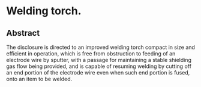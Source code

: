 # Welding torch.

## Abstract
The disclosure is directed to an improved welding torch compact in size and efficient in operation, which is free from obstruction to feeding of an electrode wire by sputter, with a passage for maintaining a stable shielding gas flow being provided, and is capable of resuming welding by cutting off an end portion of the electrode wire even when such end portion is fused, onto an item to be welded.